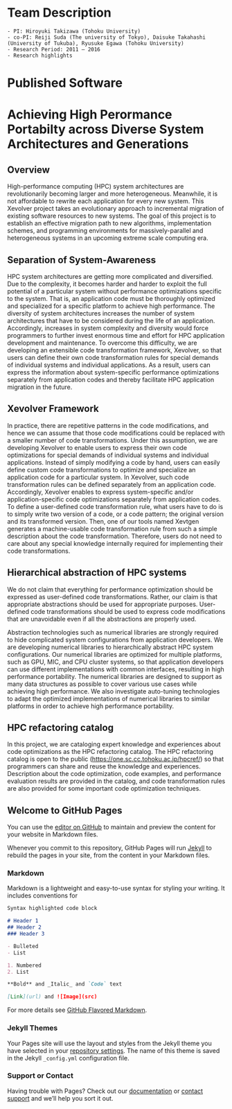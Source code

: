 # Team Description

    - PI: Hiroyuki Takizawa (Tohoku University)
    - co-PI: Reiji Suda (The university of Tokyo), Daisuke Takahashi (University of Tukuba), Ryusuke Egawa (Tohoku University)
    - Research Period: 2011 – 2016
    - Research highlights 

# Published Software

# Achieving High Perormance Portabilty across Diverse System Architectures and Generations

## Overview

High-performance computing (HPC) system architectures are revolutionarily becoming larger and more heterogeneous. Meanwhile, it is not affordable to rewrite each application for every new system. This Xevolver project takes an evolutionary approach to incremental migration of existing software resources to new systems. The goal of this project is to establish an effective migration path to new algorithms, implementation schemes, and programming environments for massively-parallel and heterogeneous systems in an upcoming extreme scale computing era.

## Separation of System-Awareness

HPC system architectures are getting more complicated and diversified. Due to the complexity, it becomes harder and harder to exploit the full potential of a particular system without performance optimizations specific to the system. That is, an application code must be thoroughly optimized and specialized for a specific platform to achieve high performance. The diversity of system architectures increases the number of system architectures that have to be considered during the life of an application. Accordingly, increases in system complexity and diversity would force programmers to further invest enormous time and effort for HPC application development and maintenance. To overcome this difficulty, we are developing an extensible code transformation framework, Xevolver, so that users can define their own code transformation rules for special demands of individual systems and individual applications. As a result, users can express the information about system-specific performance optimizations separately from application codes and thereby facilitate HPC application migration in the future.


## Xevolver Framework

In practice, there are repetitive patterns in the code modifications, and hence we can assume that those code modifications could be replaced with a smaller number of code transformations. Under this assumption, we are developing Xevolver to enable users to express their own code optimizations for special demands of individual systems and individual applications. Instead of simply modifying a code by hand, users can easily define custom code transformations to optimize and specialize an application code for a particular system. In Xevolver, such code transformation rules can be defined separately from an application code. Accordingly, Xevolver enables to express system-specific and/or application-specific code optimizations separately from application codes.
To define a user-defined code transformation rule, what users have to do is to simply write two version of a code, or a code pattern; the original version and its transformed version. Then, one of our tools named Xevtgen generates a machine-usable code transformation rule from such a simple description about the code transformation. Therefore, users do not need to care about any special knowledge internally required for implementing their code transformations.


## Hierarchical abstraction of HPC systems

We do not claim that everything for performance optimization should be expressed as user-defined code transformations. Rather, our claim is that appropriate abstractions should be used for appropriate purposes. User-defined code transformations should be used to express code modifications that are unavoidable even if all the abstractions are properly used.

Abstraction technologies such as numerical libraries are strongly required to hide complicated system configurations from application developers. We are developing numerical libraries to hierarchically abstract HPC system configurations. Our numerical libraries are optimized for multiple platforms, such as GPU, MIC, and CPU cluster systems, so that application developers can use different implementations with common interfaces, resulting in high performance portability. The numerical libraries are designed to support as many data structures as possible to cover various use cases while achieving high performance. We also investigate auto-tuning technologies to adapt the optimized implementations of numerical libraries to similar platforms in order to achieve high performance portability.

## HPC refactoring catalog

In this project, we are cataloging expert knowledge and experiences about code optimizations as the HPC refactoring catalog. The HPC refactoring catalog is open to the public (https://one.sc.cc.tohoku.ac.jp/hpcref/) so that programmers can share and reuse the knowledge and experiences. Description about the code optimization, code examples, and performance evaluation results are provided in the catalog, and code transformation rules are also provided for some important code optimization techniques.

## Welcome to GitHub Pages

You can use the [editor on GitHub](https://github.com/Post-Peta-Crest/sample/edit/master/README.md) to maintain and preview the content for your website in Markdown files.

Whenever you commit to this repository, GitHub Pages will run [Jekyll](https://jekyllrb.com/) to rebuild the pages in your site, from the content in your Markdown files.

### Markdown

Markdown is a lightweight and easy-to-use syntax for styling your writing. It includes conventions for

```markdown
Syntax highlighted code block

# Header 1
## Header 2
### Header 3

- Bulleted
- List

1. Numbered
2. List

**Bold** and _Italic_ and `Code` text

[Link](url) and ![Image](src)
```

For more details see [GitHub Flavored Markdown](https://guides.github.com/features/mastering-markdown/).

### Jekyll Themes

Your Pages site will use the layout and styles from the Jekyll theme you have selected in your [repository settings](https://github.com/Post-Peta-Crest/sample/settings). The name of this theme is saved in the Jekyll `_config.yml` configuration file.

### Support or Contact

Having trouble with Pages? Check out our [documentation](https://help.github.com/categories/github-pages-basics/) or [contact support](https://github.com/contact) and we’ll help you sort it out.
